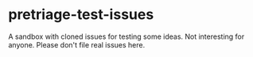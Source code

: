 # pretriage-test-issues
A sandbox with cloned issues for testing some ideas. Not interesting for anyone. Please don't file real issues here.
